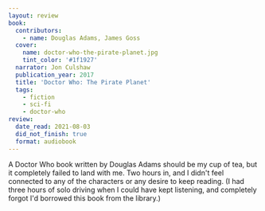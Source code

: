 ```yaml
---
layout: review
book:
  contributors:
    - name: Douglas Adams, James Goss
  cover:
    name: doctor-who-the-pirate-planet.jpg
    tint_color: '#1f1927'
  narrator: Jon Culshaw
  publication_year: 2017
  title: 'Doctor Who: The Pirate Planet'
  tags:
    - fiction
    - sci-fi
    - doctor-who
review:
  date_read: 2021-08-03
  did_not_finish: true
  format: audiobook
---
```


A Doctor Who book written by Douglas Adams should be my cup of tea, but it completely failed to land with me.
Two hours in, and I didn't feel connected to any of the characters or any desire to keep reading.
(I had three hours of solo driving when I could have kept listening, and completely forgot I'd borrowed this book from the library.)
